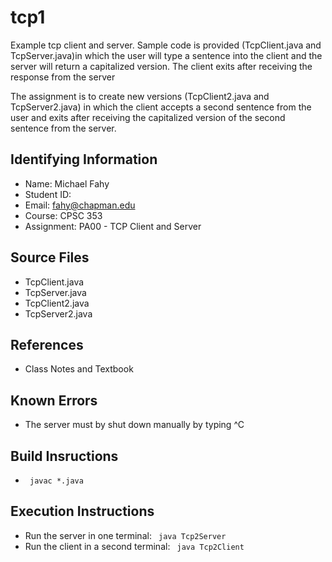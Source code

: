 # tcp1

Example tcp client and server.
Sample code is provided (TcpClient.java and TcpServer.java)in which 
the user will type a sentence into the client and the server will 
return a capitalized version.  The client exits after receiving
the response from the server

The assignment is to create new versions (TcpClient2.java and TcpServer2.java)
in which the client accepts a second sentence from the user and exits 
after receiving the capitalized version of the second sentence from the server.

## Identifying Information

* Name: Michael Fahy
* Student ID: 
* Email: fahy@chapman.edu
* Course: CPSC 353
* Assignment: PA00 - TCP Client and Server

## Source Files

* TcpClient.java
* TcpServer.java
* TcpClient2.java
* TcpServer2.java

## References

* Class Notes and Textbook

## Known Errors

* The server must by shut down manually by typing ^C

## Build Insructions

* <code> javac *.java </code>

## Execution Instructions

* Run the server in one terminal: <code> java Tcp2Server </code>
* Run the client in a second terminal: <code> java Tcp2Client </code>

